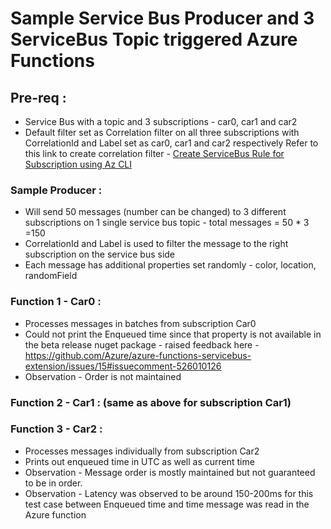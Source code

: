 # Sample Service Bus Producer and 3 ServiceBus Topic triggered Azure Functions

## Pre-req :
* Service Bus with a topic and 3 subscriptions - car0, car1 and car2
* Default filter set as Correlation filter on all three subscriptions with CorrelationId and Label set as car0, car1 and car2 respectively
Refer to this link to create correlation filter - [Create ServiceBus Rule for Subscription using Az CLI](https://docs.microsoft.com/en-us/cli/azure/servicebus/topic/subscription/rule?view=azure-cli-latest#az-servicebus-topic-subscription-rule-create)

### Sample Producer :
* Will send 50 messages (number can be changed) to 3 different subscriptions on 1 single service bus topic - total messages = 50 * 3 =150
* CorrelationId and Label is used to filter the message to the right subscription on the service bus side
* Each message has additional properties set randomly - color, location, randomField

### Function 1 - Car0 :
* Processes messages in batches from subscription Car0
* Could not print the Enqueued time since that property is not available in the beta release nuget package - raised feedback here - https://github.com/Azure/azure-functions-servicebus-extension/issues/15#issuecomment-526010126
* Observation - Order is not maintained

### Function 2 - Car1 : (same as above for subscription Car1)

### Function 3 - Car2 :
* Processes messages individually from subscription Car2
* Prints out enqueued time in UTC as well as current time
* Observation - Message order is mostly maintained but not guaranteed to be in order.
* Observation - Latency was observed to be around 150-200ms for this test case between Enqueued time and time message was read in the Azure function
